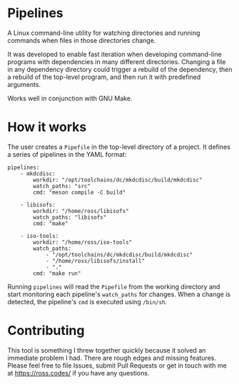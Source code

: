 # Pipelines
A Linux command-line utility for watching directories and running commands when files in those directories change.

It was developed to enable fast iteration when developing command-line programs with dependencies in many different directories. Changing a file in any dependency directory could trigger a rebuild of the dependency, then a rebuild of the top-level program, and then run it with predefined arguments.

Works well in conjunction with GNU Make.

# How it works
The user creates a `Pipefile` in the top-level directory of a project. It defines a series of pipelines in the YAML format:

```
pipelines:
    - mkdcdisc:
        workdir: "/opt/toolchains/dc/mkdcdisc/build/mkdcdisc"
        watch_paths: "src"
        cmd: "meson compile -C build"
    
    - libisofs:
        workdir: "/home/ross/libisofs"
        watch_paths: "libisofs"
        cmd: "make"

    - iso-tools:
        workdir: "/home/ross/iso-tools"
        watch_paths:
            - "/opt/toolchains/dc/mkdcdisc/build/mkdcdisc"
            - "/home/ross/libisofs/install"
            - "."
        cmd: "make run"
```

Running `pipelines` will read the `Pipefile` from the working directory and start monitoring each pipeline's `watch_paths` for changes. When a change is detected, the pipeline's `cmd` is executed using `/bin/sh`.

# Contributing

This tool is something I threw together quickly because it solved an immediate problem I had. There are rough edges and missing features. Please feel free to file Issues, submit Pull Requests or get in touch with me at https://ross.codes/ if you have any questions.
